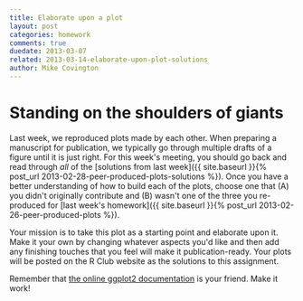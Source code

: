 ```yaml
---
title: Elaborate upon a plot
layout: post
categories: homework
comments: true
duedate: 2013-03-07
related: 2013-03-14-elaborate-upon-plot-solutions
author: Mike Covington
---
```


# Standing on the shoulders of giants

Last week, we reproduced plots made by each other. When preparing a manuscript for publication, we typically go through multiple drafts of a figure until it is just right. For this week's meeting, you should go back and read through *all* of the [solutions from last week]({{ site.baseurl }}{% post_url 2013-02-28-peer-produced-plots-solutions %}). Once you have a better understanding of how to build each of the plots, choose one that (A) you didn't originally contribute and (B) wasn't one of the three you re-produced for [last week's homework]({{ site.baseurl }}{% post_url 2013-02-26-peer-produced-plots %}).

Your mission is to take this plot as a starting point and elaborate upon it. Make it your own by changing whatever aspects you'd like and then add any finishing touches that you feel will make it publication-ready. Your plots will be posted on the R Club website as the solutions to this assignment.

Remember that [the online ggplot2 documentation](http://docs.ggplot2.org/) is your friend. Make it work!